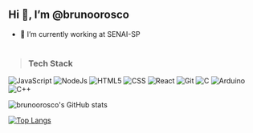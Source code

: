 ## Hi 👋, I’m @brunoorosco

* 🔭 I’m currently working at SENAI-SP
</br></br>
> ### Tech Stack
![JavaScript](https://img.shields.io/badge/-JavaScript-05122A?style=flat&logo=javascript)
![NodeJs](https://img.shields.io/badge/-Node-05122A?style=flat&logo=node.js)
![HTML5](https://img.shields.io/badge/-HTML-05122A?style=flat&logo=html5)
![CSS](https://img.shields.io/badge/-CSS-05122A?style=flat&logo=CSS3&logoColor=1572B6)
![React](https://img.shields.io/badge/-React-05122A?style=flat&logo=react)
![Git](https://img.shields.io/badge/-Git-05122A?style=flat&logo=git)
![C](https://img.shields.io/badge/-Linguagem_C-05122A?style=flat&logo=c)
![Arduino](https://img.shields.io/badge/-Arduino-05122A?style=flat&logo=arduino)
![C++](https://img.shields.io/badge/-C++-05122A?style=flat&logo=cplusplus)

![brunoorosco's GitHub stats](https://github-readme-stats.vercel.app/api?username=brunoorosco&show_icons=true&theme=merko)

[![Top Langs](https://github-readme-stats.vercel.app/api/top-langs/?username=brunoorosco&layout=compact)](https://github.com/brunoorosco/github-readme-stats)

<!---
brunoorosco/brunoorosco is a ✨ special ✨ repository because its `README.md` (this file) appears on your GitHub profile.
You can click the Preview link to take a look at your changes.
--->
